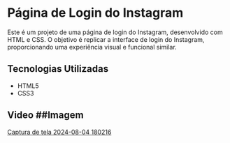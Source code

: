 
# Página de Login do Instagram

Este é um projeto de uma página de login do Instagram, desenvolvido com HTML e CSS. O objetivo é replicar a interface de login do Instagram, proporcionando uma experiência visual e funcional similar.

## Tecnologias Utilizadas

- HTML5
- CSS3

## Video ##Imagem


[Captura de tela 2024-08-04 180216](https://github.com/user-attachments/assets/4b432237-21b8-46ac-a912-60b293a7e70b)




